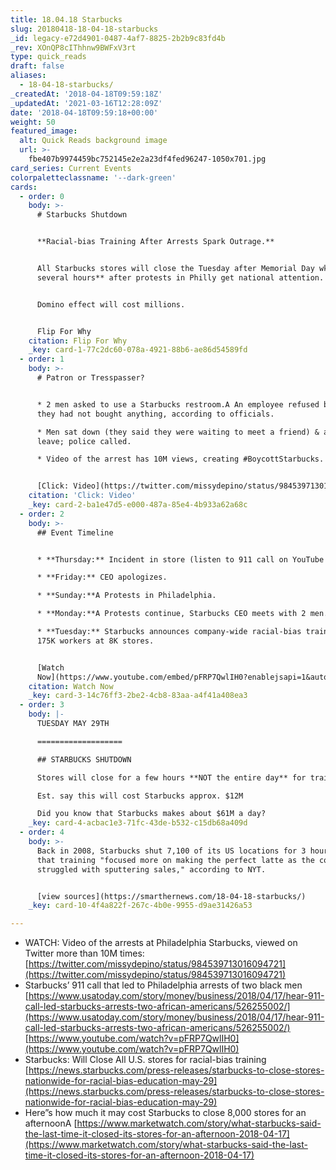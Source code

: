 ```yaml
---
title: 18.04.18 Starbucks
slug: 20180418-18-04-18-starbucks
_id: legacy-e72d4901-0487-4af7-8825-2b2b9c83fd4b
_rev: XOnQP8cIThhnw9BWFxV3rt
type: quick_reads
draft: false
aliases:
  - 18-04-18-starbucks/
_createdAt: '2018-04-18T09:59:18Z'
_updatedAt: '2021-03-16T12:28:09Z'
date: '2018-04-18T09:59:18+00:00'
weight: 50
featured_image:
  alt: Quick Reads background image
  url: >-
    fbe407b9974459bc752145e2e2a23df4fed96247-1050x701.jpg
card_series: Current Events
colorpaletteclassname: '--dark-green'
cards:
  - order: 0
    body: >-
      # Starbucks Shutdown


      **Racial-bias Training After Arrests Spark Outrage.**


      All Starbucks stores will close the Tuesday after Memorial Day wkd **for
      several hours** after protests in Philly get national attention.


      Domino effect will cost millions.


      Flip For Why
    citation: Flip For Why
    _key: card-1-77c2dc60-078a-4921-88b6-ae86d54589fd
  - order: 1
    body: >-
      # Patron or Tresspasser?


      * 2 men asked to use a Starbucks restroom.A An employee refused because
      they had not bought anything, according to officials.

      * Men sat down (they said they were waiting to meet a friend) & asked to
      leave; police called.

      * Video of the arrest has 10M views, creating #BoycottStarbucks.


      [Click: Video](https://twitter.com/missydepino/status/984539713016094721)
    citation: 'Click: Video'
    _key: card-2-ba1e47d5-e000-487a-85e4-4b933a62a68c
  - order: 2
    body: >-
      ## Event Timeline


      * **Thursday:** Incident in store (listen to 911 call on YouTube below).

      * **Friday:** CEO apologizes.

      * **Sunday:**A Protests in Philadelphia.

      * **Monday:**A Protests continue, Starbucks CEO meets with 2 men.

      * **Tuesday:** Starbucks announces company-wide racial-bias training for
      175K workers at 8K stores.


      [Watch
      Now](https://www.youtube.com/embed/pFRP7QwlIH0?enablejsapi=1&autoplay=1&rel=0)
    citation: Watch Now
    _key: card-3-14c76ff3-2be2-4cb8-83aa-a4f41a408ea3
  - order: 3
    body: |-
      TUESDAY MAY 29TH

      ===================

      ## STARBUCKS SHUTDOWN

      Stores will close for a few hours **NOT the entire day** for training.

      Est. say this will cost Starbucks approx. $12M

      Did you know that Starbucks makes about $61M a day?
    _key: card-4-acbac1e3-71fc-43de-b532-c15db68a409d
  - order: 4
    body: >-
      Back in 2008, Starbucks shut 7,100 of its US locations for 3 hours. But
      that training "focused more on making the perfect latte as the company
      struggled with sputtering sales," according to NYT.


      [view sources](https://smarthernews.com/18-04-18-starbucks/)
    _key: card-10-4f4a822f-267c-4b0e-9955-d9ae31426a53

---
```

* WATCH: Video of the arrests at Philadelphia Starbucks, viewed on Twitter more than 10M times:  
[https://twitter.com/missydepino/status/984539713016094721](https://twitter.com/missydepino/status/984539713016094721)
* Starbucks’ 911 call that led to Philadelphia arrests of two black men  
[https://www.usatoday.com/story/money/business/2018/04/17/hear-911-call-led-starbucks-arrests-two-african-americans/526255002/](https://www.usatoday.com/story/money/business/2018/04/17/hear-911-call-led-starbucks-arrests-two-african-americans/526255002/)  
[https://www.youtube.com/watch?v=pFRP7QwlIH0](https://www.youtube.com/watch?v=pFRP7QwlIH0)
* Starbucks: Will Close All U.S. stores for racial-bias training  
[https://news.starbucks.com/press-releases/starbucks-to-close-stores-nationwide-for-racial-bias-education-may-29](https://news.starbucks.com/press-releases/starbucks-to-close-stores-nationwide-for-racial-bias-education-may-29)
* Here”s how much it may cost Starbucks to close 8,000 stores for an afternoonA [https://www.marketwatch.com/story/what-starbucks-said-the-last-time-it-closed-its-stores-for-an-afternoon-2018-04-17](https://www.marketwatch.com/story/what-starbucks-said-the-last-time-it-closed-its-stores-for-an-afternoon-2018-04-17)